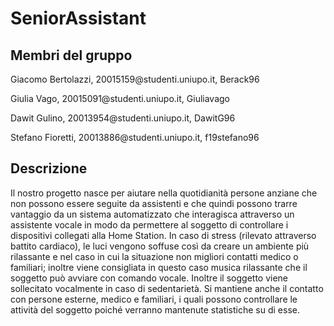 # SeniorAssistant

## Membri del gruppo

<p> Giacomo Bertolazzi, 20015159@studenti.uniupo.it, Berack96 </p>
<p> Giulia Vago, 20015091@studenti.uniupo.it, Giuliavago </p>
<p> Dawit Gulino, 20013954@studenti.uniupo.it, DawitG96 </p>
<p> Stefano Fioretti, 20013886@studenti.uniupo.it, f19stefano96 </p>

## Descrizione
Il nostro progetto nasce per aiutare nella quotidianità persone anziane che non possono essere seguite da assistenti e che quindi possono trarre vantaggio da un sistema automatizzato che interagisca attraverso un assistente vocale in modo da permettere al soggetto di controllare i dispositivi collegati alla Home Station. In caso di stress (rilevato attraverso battito cardiaco), le luci vengono soffuse così da creare un ambiente più rilassante e nel caso in cui la situazione non migliori contatti medico o familiari; inoltre viene consigliata in questo caso musica rilassante che il soggetto può avviare con comando vocale. Inoltre il soggetto viene sollecitato vocalmente in caso di sedentarietà. Si mantiene anche il contatto con persone esterne, medico e familiari, i quali possono controllare le attività del soggetto poiché verranno mantenute statistiche su di esse.
